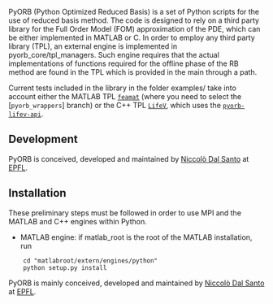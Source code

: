 PyORB (Python Optimized Reduced Basis) is a set of Python scripts for the use of reduced basis method. The code is designed to rely on a third party library for the Full Order Model (FOM) approximation of the PDE, which can be either implemented in MATLAB or C. In order to employ any third party library (TPL), an external engine is implemented in pyorb_core/tpl_managers. Such engine requires that the actual implementations of functions required for the offline phase of the RB method are found in the TPL which is provided in the main through a path.

Current tests included in the library in the folder examples/ take into account either the MATLAB TPL [`feamat`](https://github.com/lucapegolotti/feamat) (where you need to select the [`pyorb_wrappers`] branch) or the C++ TPL [`LifeV`](https://www.lifev.org), which uses the [`pyorb-lifev-api`](https://github.com/ndalsanto/pyorb-lifev-api).

Development
-------

PyORB is conceived, developed and maintained by [Niccolò Dal Santo](https://www.linkedin.com/in/niccolo-dal-santo/) at [EPFL](https://www.epfl.ch/).

Installation
-------

These preliminary steps must be followed in order to use MPI and the MATLAB and C++ engines within Python.

- MATLAB engine: if matlab_root is the root of the MATLAB installation, run
```
    cd "matlabroot/extern/engines/python"
    python setup.py install
```
PyORB is mainly conceived, developed and maintained by [Niccolò Dal Santo](https://www.linkedin.com/in/niccolo-dal-santo/) at [EPFL](https://www.epfl.ch/).
